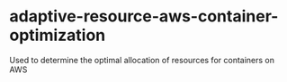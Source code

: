 # adaptive-resource-aws-container-optimization
Used to determine the optimal allocation of resources for containers on AWS
